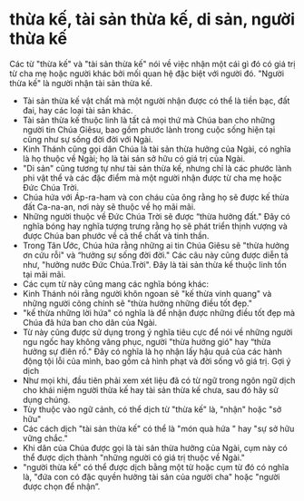# thừa kế, tài sản thừa kế, di sản, người thừa kế

Các từ "thừa kế" và "tài sản thừa kế" nói về việc nhận một cái gì đó có giá trị từ cha mẹ hoặc người khác bởi mối quan hệ đặc biệt với người đó.  "Người thừa kế" là người nhận tài sản thừa kế.
- Tài sản thừa kế vật chất mà một người nhận được có thể là tiền bạc, đất đai, hay các loại tài sản khác. 
- Tài sản thừa kế thuộc linh là tất cả mọi thứ mà Chúa ban cho những người tin Chúa Giêsu, bao gồm phước lành trong cuộc sống hiện tại cũng như sự sống đời đời với Ngài. 
- Kinh Thánh cũng gọi dân Chúa là tài sản thừa hưởng của Ngài, có nghĩa là họ thuộc về Ngài; họ là tài sản sở hữu có giá trị của Ngài. 
- "Di sản" cũng tương tự như tài sản thừa kế, nhưng chỉ là các phước lành phi vật thể và các đặc điểm mà một người nhận được từ cha mẹ hoặc Đức Chúa Trời. 
- Chúa hứa với Áp-ra-ham và con cháu của ông rằng họ sẽ được kế thừa đất Ca-na-an, nơi này sẽ thuộc về họ mãi mãi. 
- Những người thuộc về Đức Chúa Trời sẽ được “thừa hưởng đất." Đây có nghĩa bóng hay nghĩa tượng trưng rằng họ sẽ phát triển thịnh vượng và được Chúa ban phước về cả thể chất và tinh thần. 
- Trong Tân Ước, Chúa hứa rằng những ai tin Chúa Giêsu sẽ "thừa hưởng ơn cứu rỗi" và “hưởng sự sống đời đời." Các câu này cũng được diễn tả như, "hưởng nước Đức Chúa.Trời".  Đây là tài sản thừa kế thuộc linh tồn tại mãi mãi. 
- Các cụm từ này cũng mang các nghĩa bóng khác: 
- Kinh Thánh nói rằng người khôn ngoan sẽ "kế thừa vinh quang" và những người công chính sẽ "thừa hưởng những điều tốt đẹp." 
- "kế thừa những lời hứa" có nghĩa là để nhận được những điều tốt đẹp mà Chúa đã hứa ban cho dân của Ngài. 
- Từ này cũng được sử dụng trong ý nghĩa tiêu cực để nói về những người ngu ngốc hay không vâng phục, người "thừa hưởng gió" hay “thừa hưởng sự điên rồ."  Đây có nghĩa là họ nhận lấy hậu quả của các hành động tội lỗi của mình, bao gồm cả hình phạt và đời sống vô giá trị. 
Gợi ý dịch
- Như mọi khi, đầu tiên phải xem xét liệu đã có từ ngữ trong ngôn ngữ dịch cho khái niệm người thừa kế hay tài sản thừa kế chưa, sau đó hãy sử dụng chúng. 
- Tùy thuộc vào ngữ cảnh, có thể dịch từ "thừa kế" là, "nhận" hoặc "sở hữu" 
- Các cách dịch "tài sản thừa kế" có thể là "​​món quà hứa " hay "sự sở hữu vững chắc." 
- Khi dân của Chúa được gọi là tài sản thừa hưởng của Ngài, cụm này có thể được dịch thành "những người có giá trị thuộc về Ngài." 
- "người thừa kế" có thể được dịch bằng một từ hoặc cụm từ đó có nghĩa là, "đứa con có đặc quyền hưởng tài sản của người cha" hoặc "người được chọn để nhận”.

